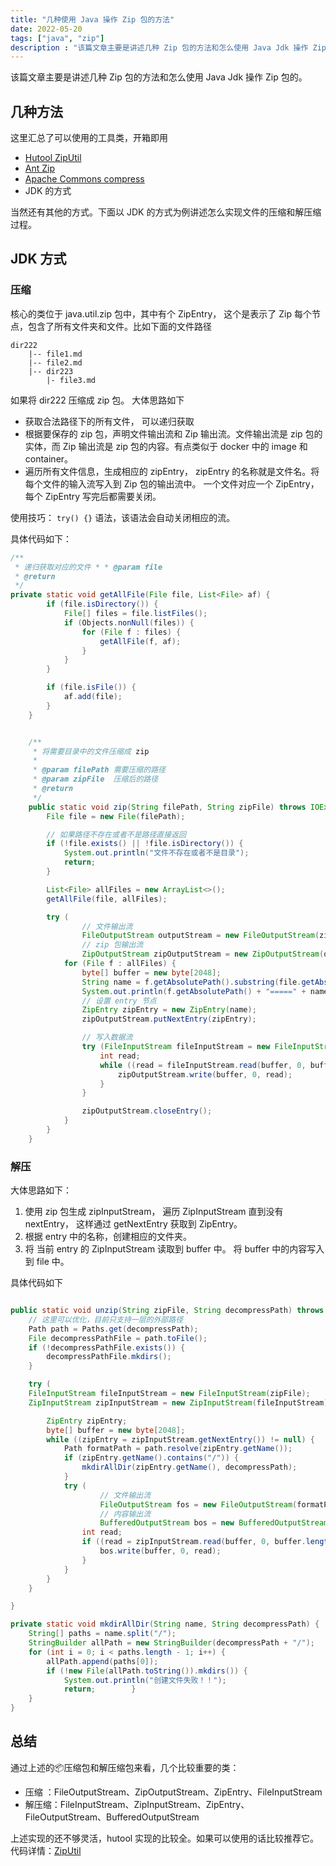 ```yaml
---
title: "几种使用 Java 操作 Zip 包的方法"
date: 2022-05-20
tags: ["java", "zip"]
description : "该篇文章主要是讲述几种 Zip 包的方法和怎么使用 Java Jdk 操作 Zip 包的。"
---
```


该篇文章主要是讲述几种 Zip 包的方法和怎么使用 Java Jdk 操作 Zip 包的。

## 几种方法
这里汇总了可以使用的工具类，开箱即用
- [Hutool ZipUtil](https://hutool.cn/docs/#/core/%E5%B7%A5%E5%85%B7%E7%B1%BB/%E5%8E%8B%E7%BC%A9%E5%B7%A5%E5%85%B7-ZipUtil)
- [Ant Zip](https://ant.apache.org/manual/Tasks/zip.html)
- [Apache Commons compress](https://commons.apache.org/proper/commons-compress/zip.html)
- JDK 的方式

当然还有其他的方式。下面以 JDK 的方式为例讲述怎么实现文件的压缩和解压缩过程。

## JDK 方式

### 压缩
核心的类位于 java.util.zip 包中，其中有个 ZipEntry， 这个是表示了 Zip 每个节点，包含了所有文件夹和文件。比如下面的文件路径

```log
dir222
    |-- file1.md
    |-- file2.md
    |-- dir223
        |- file3.md
```
如果将 dir222 压缩成 zip 包。 大体思路如下

- 获取合法路径下的所有文件， 可以递归获取
- 根据要保存的 zip 包，声明文件输出流和 Zip 输出流。文件输出流是 zip 包的实体，而 Zip 输出流是 zip 包的内容。有点类似于 docker 中的 image 和 container。
- 遍历所有文件信息，生成相应的 zipEntry， zipEntry 的名称就是文件名。将每个文件的输入流写入到 Zip 包的输出流中。 一个文件对应一个 ZipEntry， 每个 ZipEntry 写完后都需要关闭。

使用技巧： `try() {}` 语法，该语法会自动关闭相应的流。

具体代码如下：

```java
/**
 * 递归获取对应的文件 * * @param file
 * @return
 */
private static void getAllFile(File file, List<File> af) {
        if (file.isDirectory()) {
            File[] files = file.listFiles();
            if (Objects.nonNull(files)) {
                for (File f : files) {
                    getAllFile(f, af);
                }
            }
        }

        if (file.isFile()) {
            af.add(file);
        }
    }


    /**
     * 将需要目录中的文件压缩成 zip
     *
     * @param filePath 需要压缩的路径
     * @param zipFile  压缩后的路径
     * @return
     */
    public static void zip(String filePath, String zipFile) throws IOException {
        File file = new File(filePath);

        // 如果路径不存在或者不是路径直接返回
        if (!file.exists() || !file.isDirectory()) {
            System.out.println("文件不存在或者不是目录");
            return;
        }

        List<File> allFiles = new ArrayList<>();
        getAllFile(file, allFiles);

        try (
                // 文件输出流
                FileOutputStream outputStream = new FileOutputStream(zipFile);
                // zip 包输出流
                ZipOutputStream zipOutputStream = new ZipOutputStream(outputStream)) {
            for (File f : allFiles) {
                byte[] buffer = new byte[2048];
                String name = f.getAbsolutePath().substring(file.getAbsolutePath().length() + 1);
                System.out.println(f.getAbsolutePath() + "=====" + name);
                // 设置 entry 节点
                ZipEntry zipEntry = new ZipEntry(name);
                zipOutputStream.putNextEntry(zipEntry);

                // 写入数据流
                try (FileInputStream fileInputStream = new FileInputStream(f)) {
                    int read;
                    while ((read = fileInputStream.read(buffer, 0, buffer.length)) > 0) {
                        zipOutputStream.write(buffer, 0, read);
                    }
                }

                zipOutputStream.closeEntry();
            }
        }
    }
```



### 解压
大体思路如下：
1.  使用 zip 包生成 zipInputStream， 遍历 ZipInputStream 直到没有 nextEntry， 这样通过 getNextEntry 获取到 ZipEntry。
2.  根据 entry 中的名称，创建相应的文件夹。
3.  将 当前 entry 的 ZipInputStream 读取到 buffer 中。 将 buffer 中的内容写入到 file 中。


具体代码如下

```java

public static void unzip(String zipFile, String decompressPath) throws IOException {
    // 这里可以优化，目前只支持一层的外部路径
    Path path = Paths.get(decompressPath);
    File decompressPathFile = path.toFile();
    if (!decompressPathFile.exists()) {
        decompressPathFile.mkdirs();
    }

    try (
    FileInputStream fileInputStream = new FileInputStream(zipFile);
    ZipInputStream zipInputStream = new ZipInputStream(fileInputStream)) {

        ZipEntry zipEntry;
        byte[] buffer = new byte[2048];
        while ((zipEntry = zipInputStream.getNextEntry()) != null) {
            Path formatPath = path.resolve(zipEntry.getName());
            if (zipEntry.getName().contains("/")) {
                mkdirAllDir(zipEntry.getName(), decompressPath);
            }
            try (
                    // 文件输出流
                    FileOutputStream fos = new FileOutputStream(formatPath.toFile());
                    // 内容输出流
                    BufferedOutputStream bos = new BufferedOutputStream(fos, buffer.length)) {
                int read;
                if ((read = zipInputStream.read(buffer, 0, buffer.length)) > 0) {
                    bos.write(buffer, 0, read);
                }
            }
        }
    }

}

private static void mkdirAllDir(String name, String decompressPath) {
    String[] paths = name.split("/");
    StringBuilder allPath = new StringBuilder(decompressPath + "/");
    for (int i = 0; i < paths.length - 1; i++) {
        allPath.append(paths[0]);
        if (!new File(allPath.toString()).mkdirs()) {
            System.out.println("创建文件失败！！");
            return;        }
    }
}
```

## 总结

通过上述的📦压缩包和解压缩包来看，几个比较重要的类：
- 压缩 ：FileOutputStream、ZipOutputStream、ZipEntry、FileInputStream
- 解压缩：FileInputStream、ZipInputStream、ZipEntry、FileOutputStream、BufferedOutputStream

上述实现的还不够灵活，hutool 实现的比较全。如果可以使用的话比较推荐它。代码详情：[ZipUtil](https://github.com/plutokaito/case-demo/blob/main/my-util/src/main/java/com/kaitoshy/utils/ZipUtil.java)